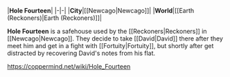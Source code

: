 |**Hole Fourteen**|
|-|-|
|**City**|[[Newcago\|Newcago]]|
|**World**|[[Earth (Reckoners)\|Earth (Reckoners)]]|

**Hole Fourteen** is a safehouse used by the [[Reckoners\|Reckoners]] in [[Newcago\|Newcago]].
They decide to take [[David\|David]] there after they meet him and get in a fight with [[Fortuity\|Fortuity]], but shortly after get distracted by recovering David's notes from his flat.



https://coppermind.net/wiki/Hole_Fourteen